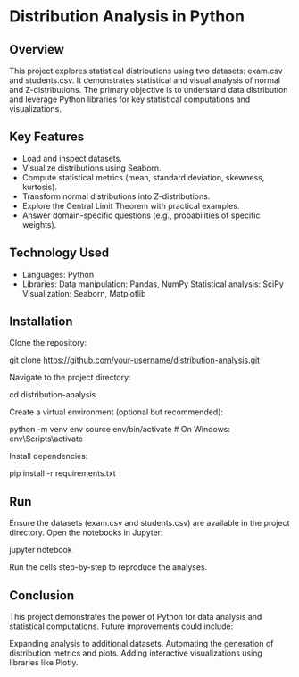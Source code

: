 # Distribution Analysis in Python


## Overview

This project explores statistical distributions using two datasets: exam.csv and students.csv. It demonstrates statistical and visual analysis of normal and Z-distributions. The primary objective is to understand data distribution and leverage Python libraries for key statistical computations and visualizations.
## Key Features

- Load and inspect datasets.
- Visualize distributions using Seaborn.
- Compute statistical metrics (mean, standard deviation, skewness, kurtosis).
- Transform normal distributions into Z-distributions.
- Explore the Central Limit Theorem with practical examples.
- Answer domain-specific questions (e.g., probabilities of specific weights).
## Technology Used

- Languages: Python
- Libraries:
Data manipulation: Pandas, NumPy Statistical analysis: SciPy
Visualization: Seaborn, Matplotlib


## Installation

Clone the repository:

git clone https://github.com/your-username/distribution-analysis.git

Navigate to the project directory:

cd distribution-analysis

Create a virtual environment (optional but recommended):

python -m venv env
source env/bin/activate   # On Windows: env\Scripts\activate

Install dependencies:

pip install -r requirements.txt

## Run

Ensure the datasets (exam.csv and students.csv) are available in the project directory.
Open the notebooks in Jupyter:

jupyter notebook

Run the cells step-by-step to reproduce the analyses.
## Conclusion

This project demonstrates the power of Python for data analysis and statistical computations. Future improvements could include:

Expanding analysis to additional datasets.
Automating the generation of distribution metrics and plots.
Adding interactive visualizations using libraries like Plotly.
